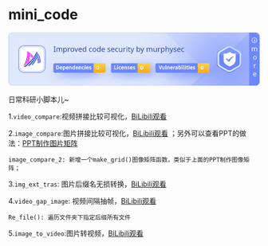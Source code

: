 # mini_code
[![Security Status](source/1618321036001443840.svg)](https://www.murphysec.com/accept?code=4e7f9b357c1dc60fba014fe4914c346e&type=1&from=2&t=2)

日常科研小脚本儿~

1.`video_compare`:视频拼接比较可视化，[BiLibili观看](https://www.bilibili.com/video/BV1vP4y127gy/?spm_id_from=333.999.0.0&vd_source=1d5df1f3ef5b9d878809e5674ac44906) 

2.`image_compare`:图片拼接比较可视化，[BiLibili观看](https://www.bilibili.com/video/BV1MR4y1Z7ZT/?vd_source=1d5df1f3ef5b9d878809e5674ac44906)  ；另外可以查看PPT的做法：[PPT制作图片矩阵](https://www.bilibili.com/video/BV1F14y1n7LF/)

    image_compare_2: 新增一个make_grid()图像矩阵函数，类似于上面的PPT制作图像矩阵；

3.`img_ext_tras`:
图片后缀名无损转换，[BiLibili观看](https://www.bilibili.com/video/BV15B4y177Bi/?spm_id_from=333.999.0.0&vd_source=1d5df1f3ef5b9d878809e5674ac44906)

4.`video_gap_image`:
视频间隔抽帧，[BiLibili观看](https://www.bilibili.com/video/BV1te4y1b71V/?spm_id_from=333.999.0.0&vd_source=1d5df1f3ef5b9d878809e5674ac44906)

    Re_file(): 遍历文件夹下指定后缀所有文件

5.`image_to_video`:图片转视频，[BiLibili观看](https://www.bilibili.com/video/BV1vP4y127gy/?spm_id_from=333.999.0.0&vd_source=1d5df1f3ef5b9d878809e5674ac44906)



